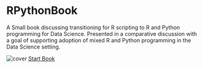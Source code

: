 # RPythonBook

A Small book discussing transitioning for R scripting to R and Python programming for Data Science. Presented in a comparative discussion with a goal of supporting adoption of mixed R and Python programming in the Data Science setting. 

![cover](docs/cover.jpg)
[Start Book](docs/fronmatter.html)
